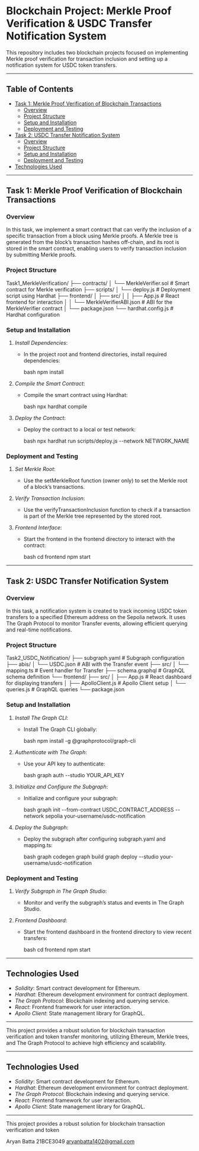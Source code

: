 # Blockchain Project: Merkle Proof Verification & USDC Transfer Notification System

This repository includes two blockchain projects focused on implementing Merkle proof verification for transaction inclusion and setting up a notification system for USDC token transfers.

---

## Table of Contents
- [Task 1: Merkle Proof Verification of Blockchain Transactions](#task-1-merkle-proof-verification-of-blockchain-transactions)
  - [Overview](#overview)
  - [Project Structure](#project-structure)
  - [Setup and Installation](#setup-and-installation)
  - [Deployment and Testing](#deployment-and-testing)
- [Task 2: USDC Transfer Notification System](#task-2-usdc-transfer-notification-system)
  - [Overview](#overview-1)
  - [Project Structure](#project-structure-1)
  - [Setup and Installation](#setup-and-installation-1)
  - [Deployment and Testing](#deployment-and-testing-1)
- [Technologies Used](#technologies-used)

---

## Task 1: Merkle Proof Verification of Blockchain Transactions

### Overview
In this task, we implement a smart contract that can verify the inclusion of a specific transaction from a block using Merkle proofs. A Merkle tree is generated from the block’s transaction hashes off-chain, and its root is stored in the smart contract, enabling users to verify transaction inclusion by submitting Merkle proofs.

### Project Structure
Task1_MerkleVerification/
├── contracts/
│   └── MerkleVerifier.sol    # Smart contract for Merkle verification
├── scripts/
│   └── deploy.js             # Deployment script using Hardhat
├── frontend/
│   ├── src/
│   │   ├── App.js            # React frontend for interaction
│   │   └── MerkleVerifierABI.json # ABI for the MerkleVerifier contract
│   └── package.json
└── hardhat.config.js         # Hardhat configuration
### Setup and Installation

1. *Install Dependencies*:
   - In the project root and frontend directories, install required dependencies:

     bash
     npm install
     

2. *Compile the Smart Contract*:
   - Compile the smart contract using Hardhat:

     bash
     npx hardhat compile
     

3. *Deploy the Contract*:
   - Deploy the contract to a local or test network:

     bash
     npx hardhat run scripts/deploy.js --network NETWORK_NAME
     

### Deployment and Testing

1. *Set Merkle Root*:
   - Use the setMerkleRoot function (owner only) to set the Merkle root of a block’s transactions.

2. *Verify Transaction Inclusion*:
   - Use the verifyTransactionInclusion function to check if a transaction is part of the Merkle tree represented by the stored root.

3. *Frontend Interface*:
   - Start the frontend in the frontend directory to interact with the contract:

     bash
     cd frontend
     npm start
     

---

## Task 2: USDC Transfer Notification System

### Overview
In this task, a notification system is created to track incoming USDC token transfers to a specified Ethereum address on the Sepolia network. It uses The Graph Protocol to monitor Transfer events, allowing efficient querying and real-time notifications.

### Project Structure


Task2_USDC_Notification/
├── subgraph.yaml               # Subgraph configuration
├── abis/
│   └── USDC.json               # ABI with the Transfer event
├── src/
│   └── mapping.ts              # Event handler for Transfer
├── schema.graphql              # GraphQL schema definition
└── frontend/
├── src/
│   ├── App.js              # React dashboard for displaying transfers
│   ├── ApolloClient.js     # Apollo Client setup
│   └── queries.js          # GraphQL queries
└── package.json
### Setup and Installation

1. *Install The Graph CLI*:
   - Install The Graph CLI globally:

     bash
     npm install -g @graphprotocol/graph-cli
     

2. *Authenticate with The Graph*:
   - Use your API key to authenticate:

     bash
     graph auth --studio YOUR_API_KEY
     

3. *Initialize and Configure the Subgraph*:
   - Initialize and configure your subgraph:

     bash
     graph init --from-contract USDC_CONTRACT_ADDRESS --network sepolia your-username/usdc-notification
     

4. *Deploy the Subgraph*:
   - Deploy the subgraph after configuring subgraph.yaml and mapping.ts:

     bash
     graph codegen
     graph build
     graph deploy --studio your-username/usdc-notification
     

### Deployment and Testing

1. *Verify Subgraph in The Graph Studio*:
   - Monitor and verify the subgraph’s status and events in The Graph Studio.

2. *Frontend Dashboard*:
   - Start the frontend dashboard in the frontend directory to view recent transfers:

     bash
     cd frontend
     npm start
     

---

## Technologies Used

- *Solidity*: Smart contract development for Ethereum.
- *Hardhat*: Ethereum development environment for contract deployment.
- *The Graph Protocol*: Blockchain indexing and querying service.
- *React*: Frontend framework for user interaction.
- *Apollo Client*: State management library for GraphQL.

---

This project provides a robust solution for blockchain transaction verification and token transfer monitoring, utilizing Ethereum, Merkle trees, and The Graph Protocol to achieve high efficiency and scalability.

---

## Technologies Used

- *Solidity*: Smart contract development for Ethereum.
- *Hardhat*: Ethereum development environment for contract deployment.
- *The Graph Protocol*: Blockchain indexing and querying service.
- *React*: Frontend framework for user interaction.
- *Apollo Client*: State management library for GraphQL.

---

This project provides a robust solution for blockchain transaction verification and token

Aryan Batta
21BCE3049
aryanbatta1402@gmail.com
